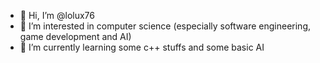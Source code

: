 - 👋 Hi, I’m @lolux76
- 👀 I’m interested in computer science (especially software engineering, game development and AI) 
- 🌱 I’m currently learning some c++ stuffs and some basic AI


<!---
lolux76/lolux76 is a ✨ special ✨ repository because its `README.md` (this file) appears on your GitHub profile.
You can click the Preview link to take a look at your changes.

- 💞️ I’m looking to collaborate on ...
- 📫 How to reach me ...
--->
